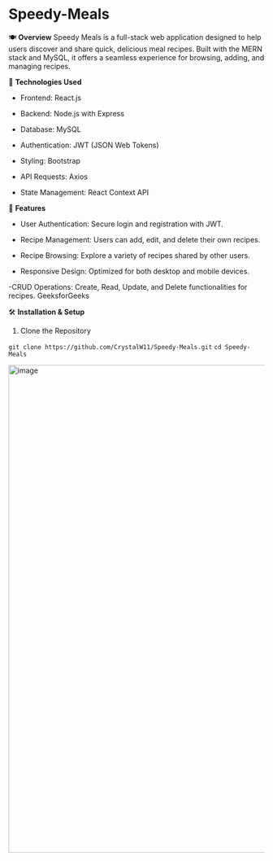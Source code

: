 # Speedy-Meals 

🍽️ **Overview**
Speedy Meals is a full-stack web application designed to help users discover and share quick, delicious meal recipes. Built with the MERN stack and MySQL, it offers a seamless experience for browsing, adding, and managing recipes.​

🔧 **Technologies Used**
- Frontend: React.js

- Backend: Node.js with Express

- Database: MySQL

- Authentication: JWT (JSON Web Tokens)

- Styling: Bootstrap

- API Requests: Axios

- State Management: React Context API​


🚀 **Features**

- User Authentication: Secure login and registration with JWT.

- Recipe Management: Users can add, edit, and delete their own recipes.

- Recipe Browsing: Explore a variety of recipes shared by other users.

- Responsive Design: Optimized for both desktop and mobile devices.

-CRUD Operations: Create, Read, Update, and Delete functionalities for recipes.​
GeeksforGeeks


🛠️ **Installation & Setup**

1. Clone the Repository

  `git clone https://github.com/CrystalW11/Speedy-Meals.git`
  `cd Speedy-Meals`
  

 <img width="959" alt="image" src="https://github.com/user-attachments/assets/577b42db-2208-4515-ad4e-9759eb6192b2" />
